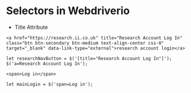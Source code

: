 # Selectors in Webdriverio

* Title Attribute 

```
<a href="https://research.ii.co.uk" title="Research Account Log In" class="btn btn-secondary btn-medium text-align-center css-0" target="_blank" data-link-type="external">research account login</a>
```
```
let researchNavButton = $('[title="Research Account Log In"]');
$('a=Research Account Log In');
```

```
<span>Log in</span>
```

```
let mainLogin = $('span=Log in');
```

